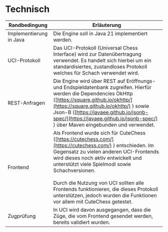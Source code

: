 # Technisch

| **Randbedingung** | **Erläuterung** |
| --- | --- |
| Implementierung in Java | Die Engine soll in Java 21 implementiert werden. |
| UCI-Protokoll | Das UCI-Protokoll (Universal Chess Interface) wird zur Datenübertragung verwendet. Es handelt sich hierbei um ein standardisiertes, zustandloses Protokoll welches für Schach verwendet wird. |
| REST-Anfragen | Die Engine wird über REST auf Eröffnungs- und Endspieldatenbank zugreifen. Hierfür werden die Dependencies OkHttp ([https://square.github.io/okhttp/](https://square.github.io/okhttp/) ) sowie Json-B ([https://javaee.github.io/jsonb-spec/](https://javaee.github.io/jsonb-spec/) ) über Maven eingebunden und verwendet. |
| Frontend | Als Frontend wurde sich für CuteChess ([https://cutechess.com/](https://cutechess.com/) ) entschieden. Im Gegensatz zu vielen anderen UCI-Frontends wird dieses noch aktiv entwickelt und unterstützt viele Spielmodi sowie Schachversionen.<br><br>Durch die Nutzung von UCI sollten alle Frontends funktionieren, die dieses Protokoll unterstützen, jedoch wurden die Funktionen vor allem mit CuteChess getestet. |
| Zugprüfung | In UCI wird davon ausgegangen, dass die Züge, die vom Frontend gesendet werden, bereits validiert wurden. |